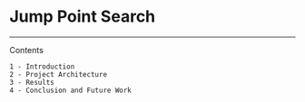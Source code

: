 # Jump Point Search
---

Contents

```
1 - Introduction
2 - Project Architecture
3 - Results
4 - Conclusion and Future Work
```
